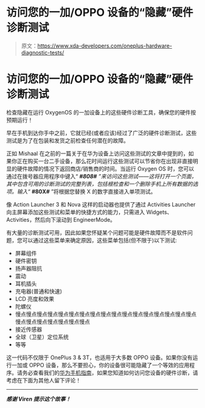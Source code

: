 # 访问您的一加/OPPO 设备的“隐藏”硬件诊断测试

> 原文：<https://www.xda-developers.com/oneplus-hardware-diagnostic-tests/>

# 访问您的一加/OPPO 设备的“隐藏”硬件诊断测试

检查隐藏在运行 OxygenOS 的一加设备上的这些硬件诊断工具，确保您的硬件按预期运行！

早在手机到达你手中之前，它就已经(或者应该)经过了广泛的硬件诊断测试，这些测试是为了在包装和发货之前检查任何潜在的故障。

正如 Mishaal 在之前的一篇关于在华为设备上访问这些测试的文章中提到的，如果你正在购买一台二手设备，那么花时间运行这些测试可以节省你在出现非直接明显的硬件故障的情况下返回商店/销售商的时间。当运行 Oxygen OS 时，您可以通过在拨号器应用程序中键入“ ***#808#** ”来访问这些测试——这将打开一个页面，其中包含可用的诊断测试的完整列表，包括根检查和一个删除手机上所有数据的选项。输入“* **#80X#** ”将根据您替换 X 的数字直接进入单项测试。

像 Action Launcher 3 和 Nova 这样的启动器也提供了通过 Activities Launcher 向主屏幕添加这些测试和菜单的快捷方式的能力，只需进入 Widgets、Activities，然后向下滚动到 EngineerMode。

有大量的诊断测试可用，因此如果您怀疑某个问题可能是硬件故障而不是软件问题，您可以通过这些菜单来确定原因，这些菜单包括(但不限于)以下测试:

*   屏幕组件
*   硬件密钥
*   扬声器阻抗
*   震动
*   耳机插头
*   充电器(普通和快速)
*   LCD 亮度和效果
*   陀螺仪
*   慢点慢点慢点慢点慢点慢点慢点慢点慢点慢点慢点慢点慢点慢点慢点慢点慢点慢点慢点慢点慢点慢点慢点慢点
*   接近传感器
*   全球（卫星）定位系统
*   等等

这一代码不仅限于 OnePlus 3 & 3T，也适用于大多数 OPPO 设备。如果你没有运行一加或 OPPO 设备，那么不要担心，你的设备很可能隐藏了一个等效的应用程序。请务必查看我们的[华为手机指南](https://www.xda-developers.com/how-to-access-hidden-diagnostic-tools-on-your-android-phone/)，如果您知道如何访问您设备的硬件诊断，请考虑在下面为其他人留下评论！

* * *

***感谢 Viren 提示这个故事！***